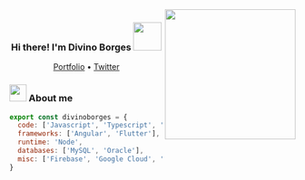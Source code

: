 <img align='right' src="https://media.giphy.com/media/M9gbBd9nbDrOTu1Mqx/giphy.gif" width="230">
<h3 align="center">Hi there! I'm Divino Borges <img src="https://camo.githubusercontent.com/40dff491d4e8123af55298ef908faedb66c463e5/68747470733a2f2f6d656469612e67697068792e636f6d2f6d656469612f57556c706c634d704f43456d5447427442572f67697068792e676966" width="50"/></h3>
<p align="center">
  <a href="https://linktr.ee/divinofilho" target="_blank">Portfolio</a> •
  <a href="https://twitter.com/divinobfilho">Twitter</a><br>
  
</p>

### <img src="https://media.giphy.com/media/26n7b7PjSOZJwVCmY/giphy.gif" width="30" /> About me 

```javascript
export const divinoborges = {
  code: ['Javascript', 'Typescript', 'HTML', 'CSS', 'SQL'],
  frameworks: ['Angular', 'Flutter'],
  runtime: 'Node',
  databases: ['MySQL', 'Oracle'],
  misc: ['Firebase', 'Google Cloud', 'UI/UX']
}
```
